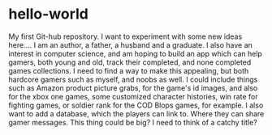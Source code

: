# hello-world
My first Git-hub repository. I want to experiment with some new ideas here....
I am an author, a father, a husband and a graduate. I also have an interest in computer science, and am hoping to build an app which can help gamers, both young and old, track their completed, and none completed games collections. I need to find a way to make this appealing, but both hardcore gamers such as myself, and noobs as well.
I could include things such as Amazon product picture grabs, for the game's id images, and also for the xbox one games, some customized character histories, win rate for fighting games, or soldier rank for the COD Blops games, for example. I also want to add a database, which the players can link to. Where they can share gamer messages. This thing could be big? I need to think of a catchy title?
